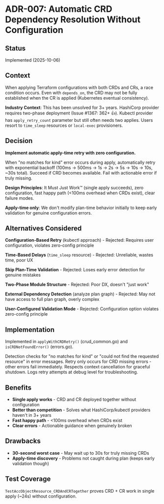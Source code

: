 # ADR-007: Automatic CRD Dependency Resolution Without Configuration

## Status
Implemented (2025-10-06)

## Context

When applying Terraform configurations with both CRDs and CRs, a race condition occurs. Even with `depends_on`, the CRD may not be fully established when the CR is applied (Kubernetes eventual consistency).

**Industry Context**: This has been unsolved for 3+ years. HashiCorp provider requires two-phase deployment (Issue #1367: 362+ 👍). Kubectl provider has `apply_retry_count` parameter but still often needs two applies. Users resort to `time_sleep` resources or `local-exec` provisioners.

## Decision

**Implement automatic apply-time retry with zero configuration.**

When "no matches for kind" error occurs during apply, automatically retry with exponential backoff (100ms → 500ms → 1s → 2s → 5s → 10s → 10s, ~30s total). Succeed if CRD becomes available. Fail with actionable error if truly missing.

**Design Principles**: It Must Just Work™ (single apply succeeds), zero configuration, fast happy path (<100ms overhead when CRDs exist), clear failure modes.

**Apply-time only**: We don't modify plan-time behavior initially to keep early validation for genuine configuration errors.

## Alternatives Considered

**Configuration-Based Retry** (kubectl approach) - Rejected: Requires user configuration, violates zero-config principle

**Time-Based Delays** (`time_sleep` resource) - Rejected: Unreliable, wastes time, poor UX

**Skip Plan-Time Validation** - Rejected: Loses early error detection for genuine mistakes

**Two-Phase Module Structure** - Rejected: Poor DX, doesn't "just work"

**External Dependency Detection** (analyze plan graph) - Rejected: May not have access to full plan graph, overly complex

**User-Configured Validation Mode** - Rejected: Configuration option violates zero-config principle

## Implementation

Implemented in `applyWithCRDRetry()` (crud_common.go) and `isCRDNotFoundError()` (errors.go).

Detection checks for "no matches for kind" or "could not find the requested resource" in error messages. Retry only occurs for CRD missing errors - other errors fail immediately. Respects context cancellation for graceful shutdown. Logs retry attempts at debug level for troubleshooting.

## Benefits

- **Single apply works** - CRD and CR deployed together without configuration
- **Better than competition** - Solves what HashiCorp/kubectl providers haven't in 3+ years
- **Fast happy path** - <100ms overhead when CRDs exist
- **Clear errors** - Actionable guidance when genuinely broken

## Drawbacks

- **30-second worst case** - May wait up to 30s for truly missing CRDs
- **Apply-time discovery** - Problems not caught during plan (keeps early validation though)

## Test Coverage

`TestAccObjectResource_CRDAndCRTogether` proves CRD + CR work in single apply (~24s) without configuration.
